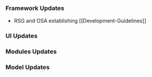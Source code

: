 ### Framework Updates
  - RSG and OSA establishing [[Development-Guidelines]]

### UI Updates

###  Modules Updates

###  Model Updates

